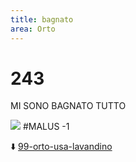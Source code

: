 ```yaml
---
title: bagnato
area: Orto
---
```

# 243
MI SONO BAGNATO TUTTO

![](../_assets/special/Splash.png)
#MALUS -1

⬇️ [99-orto-usa-lavandino](../adventure/99-orto-usa-lavandino.md)

